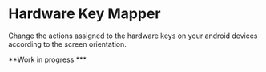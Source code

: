 # Hardware Key Mapper
Change the actions assigned to the hardware keys on your android devices according to the screen orientation.

**Work in progress ***